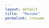 ```yaml
---
layout: default
title:  "Resume"
permalink: /resume
---
```


<!-- ![resume](https://user-images.githubusercontent.com/10540084/52994223-bdf77680-33cb-11e9-8f20-e95245d617f5.png) -->



<div id="resume"></div>

<script src="https://unpkg.com/react@16/umd/react.development.js" crossorigin></script>
<script src="https://unpkg.com/react-dom@16/umd/react-dom.development.js" crossorigin></script>

<script src="resume.js"></script>